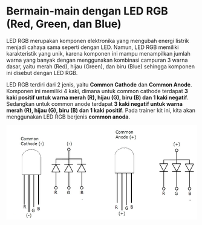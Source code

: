 # Bermain-main dengan LED RGB (Red, Green, dan Blue)

LED RGB merupakan komponen elektronika yang mengubah energi listrik menjadi cahaya sama seperti dengan LED. Namun, LED RGB memiliki karakteristik yang unik, karena komponen ini mampu menampilkan jumlah warna yang banyak dengan menggunakan kombinasi campuran 3 warna dasar, yaitu merah (Red), hijau (Green), dan biru (Blue) sehingga komponen ini disebut dengan LED RGB.

LED RGB terdiri dari 2 jenis, yaitu **Common Cathode** dan **Common Anode**. Komponen ini memiliki 4 kaki, dimana untuk common cathode terdapat **3 kaki positif untuk warna merah (R), hijau (G), biru (B) dan 1 kaki negatif**. Sedangkan untuk common anode terdapat **3 kaki negatif untuk warna merah (R), hijau (G), biru (B) dan 1 kaki positif**. Pada trainer kit ini, kita akan menggunakan LED RGB berjenis **common anoda**.

<p align="center">
<img src="/Gambar/led-rgb.jpg" height="250">
</p>

